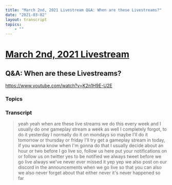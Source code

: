```yaml
---
title: "March 2nd, 2021 Livestream Q&A: When are these Livestreams?"
date: "2021-03-02"
layout: transcript
topics:
    - ""
---
```

# [March 2nd, 2021 Livestream](../2021-03-02.md)
## Q&A: When are these Livestreams?
https://www.youtube.com/watch?v=K2n1H9E-U2E

### Topics


### Transcript

> yeah yeah when are these live streams we do this every week and I usually do one gameplay stream a week as well I completely forgot, to do it yesterday I normally do it on mondays so maybe I'll do it tomorrow or thursday or friday I'll try get a gameplay stream in today, if you wanna know when I'm gonna do that I usually decide about an hour or two before I go live so, follow us here put your notifications on or follow us on twitter yes to be notified we always tweet before we go live always we've never ever missed it yep yep we also post on our discord in the announcements when we go live so that you can also we also never forget about that either never it's never happened so far
